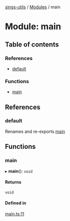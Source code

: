 [sings-utils](../README.md) / [Modules](../modules.md) / main

# Module: main

## Table of contents

### References

- [default](main.md#default)

### Functions

- [main](main.md#main)

## References

### default

Renames and re-exports [main](main.md#main)

## Functions

### main

▸ **main**(): `void`

#### Returns

`void`

#### Defined in

[main.ts:11](https://github.com/huahuahuahuahuahua/wink-utils/blob/66836b0/src/main.ts#L11)

